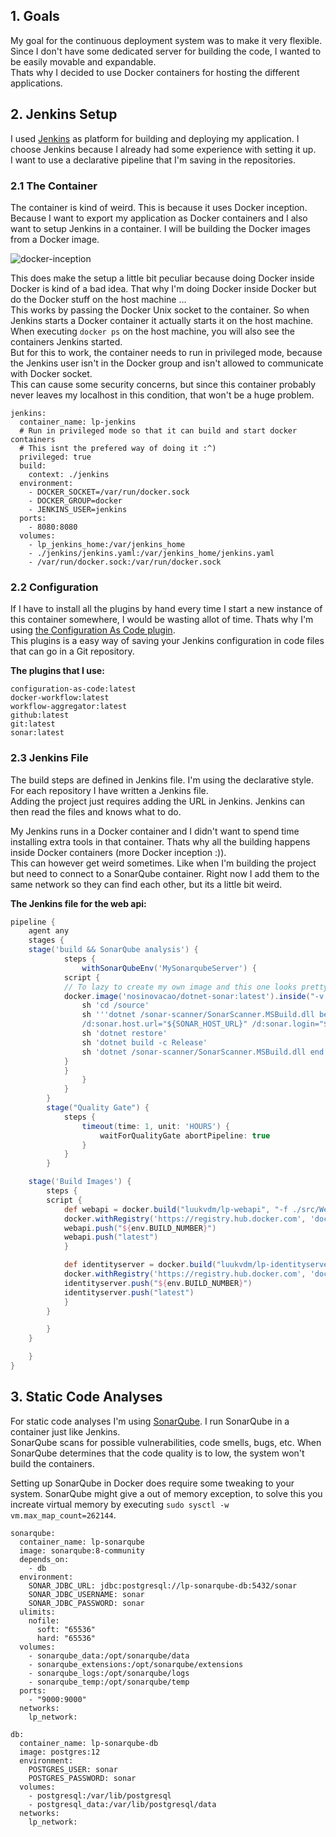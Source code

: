 ## 1. Goals

My goal for the continuous deployment system was to make it very flexible.
Since I don't have some dedicated server for building the code, I wanted to be easily movable and expandable.  
Thats why I decided to use Docker containers for hosting the different applications.

## 2. Jenkins Setup

I used [Jenkins](https://www.jenkins.io/) as platform for building and deploying my application.
I choose Jenkins because I already had some experience with setting it up.  
I want to use a declarative pipeline that I'm saving in the repositories.

### 2.1 The Container

The container is kind of weird. This is because it uses Docker inception.
Because I want to export my application as Docker containers and I also want to setup Jenkins in a container.
I will be building the Docker images from a Docker image.

![docker-inception](/static/images/docker-meme.webp)

This does make the setup a little bit peculiar because doing Docker inside Docker is kind of a bad idea.
That why I'm doing Docker inside Docker but do the Docker stuff on the host machine ...  
This works by passing the Docker Unix socket to the container.
So when Jenkins starts a Docker container it actually starts it on the host machine.  
When executing ``docker ps`` on the host machine, you will also see the containers Jenkins started.  
But for this to work, the container needs to run in privileged mode, because the Jenkins user isn't in the Docker group
and isn't allowed to communicate with Docker socket.  
This can cause some security concerns, but since this container probably never leaves my localhost in this condition, that won't be a huge problem.

```docker
jenkins:
  container_name: lp-jenkins
  # Run in privileged mode so that it can build and start docker containers
  # This isnt the prefered way of doing it :^)
  privileged: true
  build: 
    context: ./jenkins
  environment: 
    - DOCKER_SOCKET=/var/run/docker.sock
    - DOCKER_GROUP=docker
    - JENKINS_USER=jenkins
  ports:
    - 8080:8080
  volumes:
    - lp_jenkins_home:/var/jenkins_home
    - ./jenkins/jenkins.yaml:/var/jenkins_home/jenkins.yaml
    - /var/run/docker.sock:/var/run/docker.sock
```

### 2.2 Configuration

If I have to install all the plugins by hand every time I start a new instance of this container somewhere, I would be wasting allot of time.
Thats why I'm using [the Configuration As Code plugin](https://github.com/jenkinsci/configuration-as-code-plugin).  
This plugins is a easy way of saving your Jenkins configuration in code files that can go in a Git repository.

**The plugins that I use:**
```
configuration-as-code:latest
docker-workflow:latest
workflow-aggregator:latest
github:latest
git:latest
sonar:latest
```

### 2.3 Jenkins File

The build steps are defined in Jenkins file. I'm using the declarative style.  
For each repository I have written a Jenkins file.  
Adding the project just requires adding the URL in Jenkins.
Jenkins can then read the files and knows what to do.

My Jenkins runs in a Docker container and I didn't want to spend time installing extra tools in that container.
Thats why all the building happens inside Docker containers (more Docker inception :)).  
This can however get weird sometimes. Like when I'm building the project but need to connect to a SonarQube container.
Right now I add them to the same network so they can find each other, but its a little bit weird.

**The Jenkins file for the web api:**

```groovy
pipeline {
    agent any
    stages {
	stage('build && SonarQube analysis') {
            steps {
                withSonarQubeEnv('MySonarqubeServer') {
		    script {
			// To lazy to create my own image and this one looks pretty good
			docker.image('nosinovacao/dotnet-sonar:latest').inside("-v ${WORKSPACE}:/source --network cd_lp_network -u root") {
			    sh 'cd /source'
			    sh '''dotnet /sonar-scanner/SonarScanner.MSBuild.dll begin /k:"laserpointer-webapi" /version:buildVersion \
				/d:sonar.host.url="${SONAR_HOST_URL}" /d:sonar.login="${SONAR_AUTH_TOKEN}"'''
			    sh 'dotnet restore'
			    sh 'dotnet build -c Release'
			    sh 'dotnet /sonar-scanner/SonarScanner.MSBuild.dll end /d:sonar.login="${SONAR_AUTH_TOKEN}"'
			}
		    }
                }
            }
        }
        stage("Quality Gate") {
            steps {
                timeout(time: 1, unit: 'HOURS') {
                    waitForQualityGate abortPipeline: true
                }
            }
        }

	stage('Build Images') {
	    steps {
		script {
		    def webapi = docker.build("luukvdm/lp-webapi", "-f ./src/WebApi/WebApi/Dockerfile ./")
		    docker.withRegistry('https://registry.hub.docker.com', 'docker-hub-credentials') {
			webapi.push("${env.BUILD_NUMBER}")
			webapi.push("latest")
		    }

		    def identityserver = docker.build("luukvdm/lp-identityserver", "-f ./src/IdentityServer/Dockerfile ./")
		    docker.withRegistry('https://registry.hub.docker.com', 'docker-hub-credentials') {
			identityserver.push("${env.BUILD_NUMBER}")
			identityserver.push("latest")
		    }
		}

	    }
	}

    }
}
```

## 3. Static Code Analyses

For static code analyses I'm using [SonarQube](https://www.sonarqube.org/).
I run SonarQube in a container just like Jenkins.  
SonarQube scans for possible vulnerabilities, code smells, bugs, etc.
When SonarQube determines that the code quality is to low, the system won't build the containers.

Setting up SonarQube in Docker does require some tweaking to your system.
SonarQube might give a out of memory exception, to solve this you increate virtual memory by executing ``sudo sysctl -w vm.max_map_count=262144``.

```docker
sonarqube:
  container_name: lp-sonarqube
  image: sonarqube:8-community
  depends_on:
    - db
  environment:
    SONAR_JDBC_URL: jdbc:postgresql://lp-sonarqube-db:5432/sonar
    SONAR_JDBC_USERNAME: sonar
    SONAR_JDBC_PASSWORD: sonar
  ulimits:
    nofile:
      soft: "65536"
      hard: "65536"
  volumes:
    - sonarqube_data:/opt/sonarqube/data
    - sonarqube_extensions:/opt/sonarqube/extensions
    - sonarqube_logs:/opt/sonarqube/logs
    - sonarqube_temp:/opt/sonarqube/temp
  ports:
    - "9000:9000"
  networks:
    lp_network:

db:
  container_name: lp-sonarqube-db
  image: postgres:12
  environment:
    POSTGRES_USER: sonar
    POSTGRES_PASSWORD: sonar
  volumes:
    - postgresql:/var/lib/postgresql
    - postgresql_data:/var/lib/postgresql/data
  networks:
    lp_network:
```

